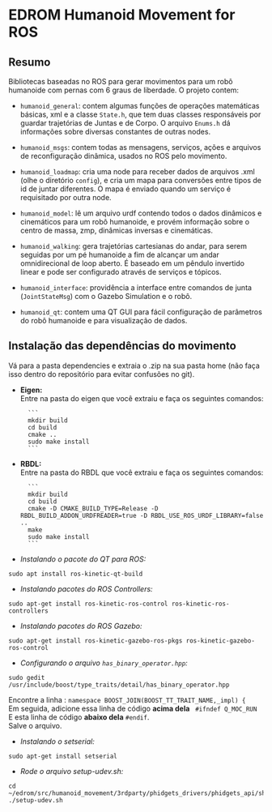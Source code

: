EDROM Humanoid Movement for ROS
===================================

Resumo
-----------------------------------

Bibliotecas baseadas no ROS para gerar movimentos para um robô humanoide com pernas com 6 graus de liberdade. O projeto contem:

 * `humanoid_general`: contem algumas funções de operações matemáticas básicas, xml e a classe `State.h`, que tem duas classes responsáveis por guardar trajetórias de Juntas e de Corpo. O arquivo `Enums.h` dá informações sobre diversas constantes de outras nodes.
 
 * `humanoid_msgs`: contem todas as mensagens, serviços, ações e arquivos de reconfiguração dinâmica, usados no ROS pelo movimento.

 * `humanoid_loadmap`: cria uma node para receber dados de arquivos .xml (olhe o diretório `config`), e cria um mapa para conversões entre tipos de id de juntar diferentes. O mapa é enviado quando um serviço é requisitado por outra node.

 * `humanoid_model`: lê um arquivo urdf contendo todos o dados dinâmicos e cinemáticos para um robô humanoide, e provém informação sobre o centro de massa, zmp, dinâmicas inversas e cinemáticas.

 * `humanoid_walking`: gera trajetórias cartesianas do andar, para serem seguidas por um pé humanoide a fim de alcançar um andar omnidirecional de loop aberto. É baseado em um pêndulo invertido linear e pode ser configurado através de serviços e tópicos.

 * `humanoid_interface`: providência a interface entre comandos de junta (`JointStateMsg`) com o Gazebo Simulation e o robô.
 * `humanoid_qt`: contem uma QT GUI para fácil configuração de parâmetros do robô humanoide e para visualização de dados.
 

Instalação das dependências do movimento
-----------------------------------

Vá para a pasta dependencies e extraia o .zip na sua pasta home (não faça isso dentro do repositório para evitar confusões no git).

* **Eigen:**<br>
        Entre na pasta do eigen que você extraiu e faça os seguintes comandos:
        
        ```
        mkdir build
        cd build
        cmake ..
        sudo make install
        ```

* **RBDL:**<br>
        Entre na pasta do RBDL que você extraiu e faça os seguintes comandos:
        
        ```
        mkdir build
        cd build
        cmake -D CMAKE_BUILD_TYPE=Release -D RBDL_BUILD_ADDON_URDFREADER=true -D RBDL_USE_ROS_URDF_LIBRARY=false ..
        make
        sudo make install
        ```


* *Instalando o pacote do QT para ROS:*
```
sudo apt install ros-kinetic-qt-build
```

* *Instalando pacotes do ROS Controllers:*
```
sudo apt-get install ros-kinetic-ros-control ros-kinetic-ros-controllers
```

* *Instalando pacotes do ROS Gazebo:*
```
sudo apt-get install ros-kinetic-gazebo-ros-pkgs ros-kinetic-gazebo-ros-control
```

* *Configurando o arquivo `has_binary_operator.hpp`:*
```
sudo gedit /usr/include/boost/type_traits/detail/has_binary_operator.hpp
```
  Encontre a linha :
  `namespace BOOST_JOIN(BOOST_TT_TRAIT_NAME,_impl) {`<br>
  Em seguida, adicione essa linha de código **acima dela** ` #ifndef Q_MOC_RUN`<br>
  E esta linha de código **abaixo dela** `#endif`.<br>
  Salve o arquivo.

* *Instalando o setserial:*
```
sudo apt-get install setserial
```

* *Rode o arquivo setup-udev.sh:*
```
cd ~/edrom/src/humanoid_movement/3rdparty/phidgets_drivers/phidgets_api/share
./setup-udev.sh
```
